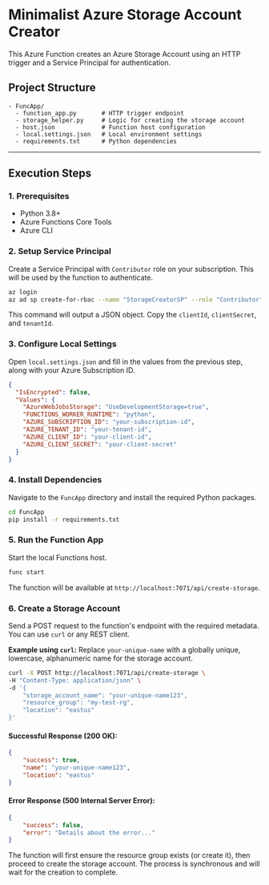 # Minimalist Azure Storage Account Creator

This Azure Function creates an Azure Storage Account using an HTTP trigger and a Service Principal for authentication.

## Project Structure
```
- FuncApp/
  - function_app.py       # HTTP trigger endpoint
  - storage_helper.py     # Logic for creating the storage account
  - host.json             # Function host configuration
  - local.settings.json   # Local environment settings
  - requirements.txt      # Python dependencies
```

---

## Execution Steps

### 1. Prerequisites
- Python 3.8+
- Azure Functions Core Tools
- Azure CLI

### 2. Setup Service Principal
Create a Service Principal with `Contributor` role on your subscription. This will be used by the function to authenticate.

```bash
az login
az ad sp create-for-rbac --name "StorageCreatorSP" --role "Contributor" --sdk-auth
```
This command will output a JSON object. Copy the `clientId`, `clientSecret`, and `tenantId`.

### 3. Configure Local Settings
Open `local.settings.json` and fill in the values from the previous step, along with your Azure Subscription ID.

```json
{
  "IsEncrypted": false,
  "Values": {
    "AzureWebJobsStorage": "UseDevelopmentStorage=true",
    "FUNCTIONS_WORKER_RUNTIME": "python",
    "AZURE_SUBSCRIPTION_ID": "your-subscription-id",
    "AZURE_TENANT_ID": "your-tenant-id",
    "AZURE_CLIENT_ID": "your-client-id",
    "AZURE_CLIENT_SECRET": "your-client-secret"
  }
}
```

### 4. Install Dependencies
Navigate to the `FuncApp` directory and install the required Python packages.

```bash
cd FuncApp
pip install -r requirements.txt
```

### 5. Run the Function App
Start the local Functions host.

```bash
func start
```
The function will be available at `http://localhost:7071/api/create-storage`.

### 6. Create a Storage Account
Send a POST request to the function's endpoint with the required metadata. You can use `curl` or any REST client.

**Example using `curl`:**
Replace `your-unique-name` with a globally unique, lowercase, alphanumeric name for the storage account.

```bash
curl -X POST http://localhost:7071/api/create-storage \
-H "Content-Type: application/json" \
-d '{
    "storage_account_name": "your-unique-name123",
    "resource_group": "my-test-rg",
    "location": "eastus"
}'
```

#### **Successful Response (200 OK):**
```json
{
    "success": true,
    "name": "your-unique-name123",
    "location": "eastus"
}
```

#### **Error Response (500 Internal Server Error):**
```json
{
    "success": false,
    "error": "Details about the error..."
}
```

The function will first ensure the resource group exists (or create it), then proceed to create the storage account. The process is synchronous and will wait for the creation to complete.

